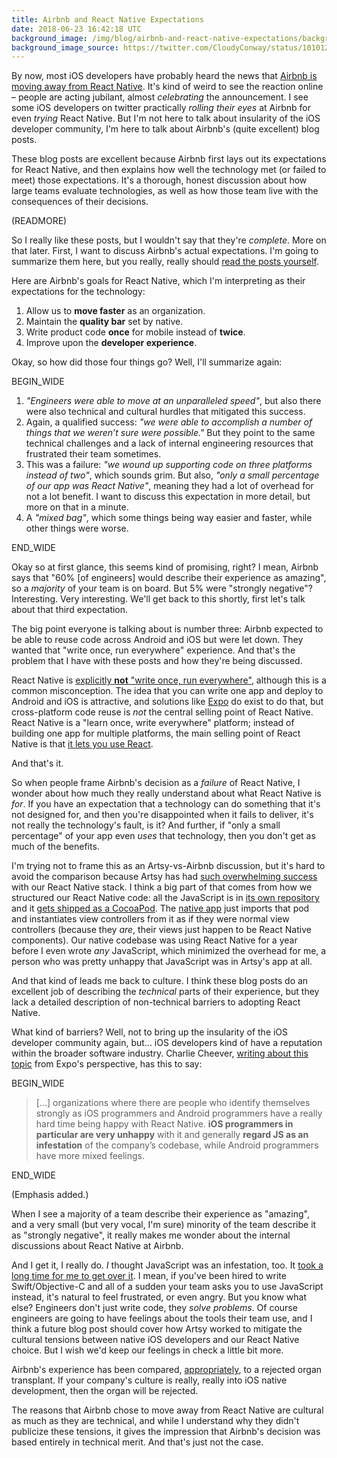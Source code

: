 ```yaml
---
title: Airbnb and React Native Expectations
date: 2018-06-23 16:42:18 UTC
background_image: /img/blog/airbnb-and-react-native-expectations/background.jpeg
background_image_source: https://twitter.com/CloudyConway/status/1010127316805177344
---
```


By now, most iOS developers have probably heard the news that [Airbnb is moving away from React Native][airbnb]. It's kind of weird to see the reaction online – people are acting jubilant, almost _celebrating_ the announcement. I see some iOS developers on twitter practically _rolling their eyes_ at Airbnb for even _trying_ React Native. But I'm not here to talk about insularity of the iOS developer community, I'm here to talk about Airbnb's (quite excellent) blog posts.

These blog posts are excellent because Airbnb first lays out its expectations for React Native, and then explains how well the technology met (or failed to meet) those expectations. It's a thorough, honest discussion about how large teams evaluate technologies, as well as how those team live with the consequences of their decisions.

(READMORE)

So I really like these posts, but I wouldn't say that they're _complete_. More on that later. First, I want to discuss Airbnb's actual expectations. I'm going to summarize them here, but you really, really should [read the posts yourself][airbnb].

Here are Airbnb's goals for React Native, which I'm interpreting as their expectations for the technology:

1. Allow us to **move faster** as an organization.
2. Maintain the **quality bar** set by native.
3. Write product code **once** for mobile instead of **twice**.
4. Improve upon the **developer experience**.

Okay, so how did those four things go? Well, I'll summarize again:

BEGIN_WIDE

1. _"Engineers were able to move at an unparalleled speed"_, but also there were also technical and cultural hurdles that mitigated this success.
2. Again, a qualified success: _"we were able to accomplish a number of things that we weren’t sure were possible."_ But they point to the same technical challenges and a lack of internal engineering resources that frustrated their team sometimes.
3. This was a failure: _"we wound up supporting code on three platforms instead of two"_, which sounds grim. But also, _"only a small percentage of our app was React Native"_, meaning they had a lot of overhead for not a lot benefit. I want to discuss this expectation in more detail, but more on that in a minute.
4. A _"mixed bag"_, which some things being way easier and faster, while other things were worse.

END_WIDE

Okay so at first glance, this seems kind of promising, right? I mean, Airbnb says that "60% [of engineers] would describe their experience as amazing", so a _majority_ of your team is on board. But 5% were "strongly negative"? Interesting. Very interesting. We'll get back to this shortly, first let's talk about that third expectation.

The big point everyone is talking about is number three: Airbnb expected to be able to reuse code across Android and iOS but were let down. They wanted that "write once, run everywhere" experience. And that's the problem that I have with these posts and how they're being discussed.

React Native is [explicitly **not** "write once, run everywhere"][rn], although this is a common misconception. The idea that you can write one app and deploy to Android and iOS is attractive, and solutions like [Expo][] do exist to do that, but cross-platform code reuse is _not_ the central selling point of React Native. React Native is a "learn once, write everywhere" platform; instead of building one app for multiple platforms, the main selling point of React Native is that [it lets you use React][case].

And that's it.

So when people frame Airbnb's decision as a _failure_ of React Native, I wonder about how much they really understand about what React Native is _for_. If you have an expectation that a technology can do something that it's not designed for, and then you're disappointed when it fails to deliver, it's not really the technology's fault, is it? And further, if "only a small percentage" of your app even _uses_ that technology, then you don't get as much of the benefits.

I'm trying not to frame this as an Artsy-vs-Airbnb discussion, but it's hard to avoid the comparison because Artsy has had [such overwhelming success][artsy] with our React Native stack. I think a big part of that comes from how we structured our React Native code: all the JavaScript is in [its own repository][emission] and it [gets shipped as a CocoaPod][pod]. The [native app][eigen] just imports that pod and instantiates view controllers from it as if they were normal view controllers (because they _are_, their views just happen to be React Native components). Our native codebase was using React Native for a year before I even wrote _any_ JavaScript, which minimized the overhead for me, a person who was pretty unhappy that JavaScript was in Artsy's app at all.

And that kind of leads me back to culture. I think these blog posts do an excellent job of describing the _technical_ parts of their experience, but they lack a detailed description of non-technical barriers to adopting React Native.

What kind of barriers? Well, not to bring up the insularity of the iOS developer community again, but... iOS developers kind of have a reputation within the broader software industry. Charlie Cheever, [writing about this topic][charlie] from Expo's perspective, has this to say:

BEGIN_WIDE

> [...] organizations where there are people who identify themselves strongly as iOS programmers and Android programmers have a really hard time being happy with React Native. **iOS programmers in particular are very unhappy** with it and generally **regard JS as an infestation** of the company’s codebase, while Android programmers have more mixed feelings.

END_WIDE

(Emphasis added.)

When I see a majority of a team describe their experience as "amazing", and a very small (but very vocal, I'm sure) minority of the team describe it as "strongly negative", it really makes me wonder about the internal discussions about React Native at Airbnb.

And I get it, I really do. _I_ thought JavaScript was an infestation, too. It [took a long time for me to get over it][feels]. I mean, if you've been hired to write Swift/Objective-C and all of a sudden your team asks you to use JavaScript instead, it's natural to feel frustrated, or even angry. But you know what else? Engineers don't just write code, they _solve problems_. Of course engineers are going to have feelings about the tools their team use, and I think a future blog post should cover how Artsy worked to mitigate the cultural tensions between native iOS developers and our React Native choice. But I wish we'd keep our feelings in check a little bit more.

Airbnb's experience has been compared, [appropriately][spike], to a rejected organ transplant. If your company's culture is really, really into iOS native development, then the organ will be rejected.

The reasons that Airbnb chose to move away from React Native are cultural as much as they are technical, and while I understand why they didn't publicize these tensions, it gives the impression that Airbnb's decision was based entirely in technical merit. And that's just not the case.

[airbnb]: https://medium.com/airbnb-engineering/sunsetting-react-native-1868ba28e30a
[charlie]: https://blog.expo.io/should-we-use-react-native-1465d8b607ac
[Expo]: https://expo.io
[spike]: https://twitter.com/spikebrehm/status/1010279535319879680
[case]: /blog/the-case-for-react-native/
[rn]: https://code.facebook.com/posts/1014532261909640/react-native-bringing-modern-web-techniques-to-mobile/
[artsy]: http://artsy.github.io/series/react-native-at-artsy/
[emission]: https://github.com/artsy/emission
[pod]: http://artsy.github.io/blog/2018/04/17/making-a-components-pod/
[eigen]: https://github.com/artsy/eigen
[feels]: https://ashfurrow.com/blog/swift-vs-react-native-feels/
